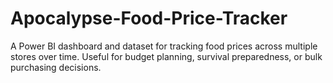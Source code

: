 # Apocalypse-Food-Price-Tracker
A Power BI dashboard and dataset for tracking food prices across multiple stores over time. Useful for budget planning, survival preparedness, or bulk purchasing decisions.
